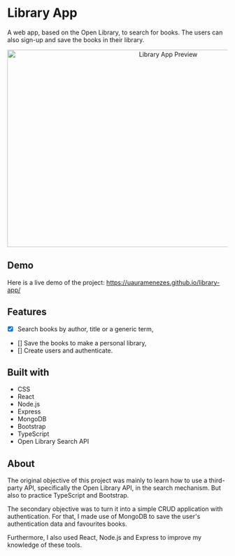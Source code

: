 # Library App
A web app, based on the Open Library, to search for books. The users can also sign-up and save the books in their library.

<p align="center">
    <img alt="Library App Preview" src="./images/library-app.gif" width="720px" height="450px" />
</p>

## Demo
Here is a live demo of the project: https://uauramenezes.github.io/library-app/

## Features
- [x] Search books by author, title or a generic term,
- [] Save the books to make a personal library,
- [] Create users and authenticate.

## Built with
* CSS
* React
* Node.js
* Express
* MongoDB
* Bootstrap
* TypeScript
* Open Library Search API

## About
The original objective of this project was mainly to learn how to use a third-party API, specifically the Open Library API, in the search mechanism. But also to practice TypeScript and Bootstrap.

The secondary objective was to turn it into a simple CRUD application with authentication. For that, I made use of MongoDB to save the user's authentication data and favourites books. 

Furthermore, I also used React, Node.js and Express to improve my knowledge of these tools.
